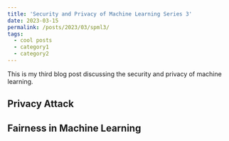 ```yaml
---
title: 'Security and Privacy of Machine Learning Series 3'
date: 2023-03-15
permalink: /posts/2023/03/spml3/
tags:
  - cool posts
  - category1
  - category2
---
```


This is my third blog post discussing the security and privacy of machine learning.

## Privacy Attack


## Fairness in Machine Learning